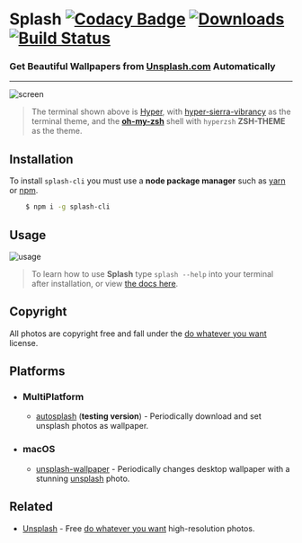 
# Splash [![Codacy Badge](https://api.codacy.com/project/badge/Grade/df39aef5f5a14b62a8cf4701a7962c29)](https://www.codacy.com/app/fedevitale99/splash-cli?utm_source=github.com&utm_medium=referral&utm_content=Rawnly/splash-cli&utm_campaign=badger) [![Downloads][downloads]][npm-url] [![Build Status](https://travis-ci.org/Rawnly/splash-cli.svg?branch=master)](https://travis-ci.org/Rawnly/splash-cli)
### Get Beautiful Wallpapers from [Unsplash.com](unsplash) Automatically

---

![screen](https://cloud.githubusercontent.com/assets/16429579/21467810/3f37f348-c9fa-11e6-9c6a-82fa8364f5e6.png)
> The terminal shown above is [Hyper](hyper), with [hyper-sierra-vibrancy](hyper-sierra-vibrancy) as the terminal theme, and the [**oh-my-zsh**](oh-my-zsh) shell with `hyperzsh` **ZSH-THEME** as the theme.

## Installation
To install `splash-cli` you must use a **node package manager** such as [yarn](yarn) or [npm](npm).


```bash
	$ npm i -g splash-cli
```

## Usage
![usage](https://cloud.githubusercontent.com/assets/11269635/21428079/7b24cc80-c858-11e6-8dc3-2e164d23804a.gif)
> To learn how to use **Splash** type `splash --help` into your terminal after installation, or view [the docs here](docs/api.md).

## Copyright
All photos are copyright free and fall under the [do whatever you want](https://unsplash.com/license) license.

## Platforms
- ### MultiPlatform
  * [autosplash](https://github.com/rawnly/autosplash) (**testing version**) - Periodically download and set unsplash photos as wallpaper.

- ### macOS
  * [unsplash-wallpaper](https://github.com/leonspok/Unsplash-Wallpaper) - Periodically changes desktop wallpaper with a stunning [unsplash](unsplash) photo.

## Related
- [Unsplash](https://unsplash.com/) - Free [do whatever you want](https://unsplash.com/license) high-resolution photos.

[latest]: https://github.com/rawnly/splash-cli/releases/latest
[npm-url]: https://npmjs.org/package/splash-cli
[downloads]:http://img.shields.io/npm/dm/splash-cli.svg
[npm-image]: http://img.shields.io/npm/v/splash-cli.svg
[unsplash]: http://unsplash.com
[hyper]: https://hyper.is
[hyper-sierra-vibrancy]: https://npmjs.org/package/hyper-sierra-vibrancy
[oh-my-zsh]: https://github.com/robbyrussell/oh-my-zsh
[yarn]: https://github.com/yarnpkg/yarn
[npm]: https://npmjs.org
